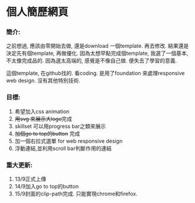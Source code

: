 # 個人簡歷網頁

### 簡介:
之前想過, 應該由零開始去做, 還是download 一個template. 再去修改. 結果還是決定先有個template, 再做優化. 因為太想早點完成個template, 我選了一個基本,不太像完成品的. 因為選太高端的, 感覺是不像自己做. 便失去了學習的意義.  
  
這個template, 在github找的. 看coding. 是用了foundation 來處理responsive web design. 沒有其他特別技術.  
  
### 目標:  
1. 希望加入css animation
1. ~~用svg 來展示大logo~~完成
1. skillset 可以用progress bar之類來展示
1. ~~加個go to top的button~~ 完成
1. 加一個右拉式選單 for web responsive design
1. 浮動連結,並利用scroll bar判斷作用的連結

### 重大更新:
1. 13/9正式上傳
1. 14/9加入go to top的button  
1. 15/9封面的clip-path完成. 只能實現chrome和firefox.  
